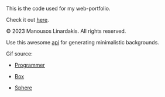 This is the code used for my web-portfolio.

Check it out [here](http://manouslinard.github.io/).

&copy; 2023 Manousos Linardakis. All rights reserved.

Use this awesome [api](https://github.com/DenverCoder1/minimalistic-wallpaper-collection) for generating minimalistic backgrounds.

Gif source:


* [Programmer](https://media1.giphy.com/media/u2pmTWUi0MXjyrMaVj/giphy.gif?cid=ecf05e47i3sl99ki6n55yqo94g3gs66lkh2lyjykgexew1nv&rid=giphy.gif&ct=g)

* [Box](https://media0.giphy.com/media/povenlBAIz14s/giphy.gif?cid=ecf05e47birc5h11vkqcvq4hbkjhz2936qqf9vb4esue7ce6&rid=giphy.gif&ct=g)

* [Sphere](https://media0.giphy.com/media/20zeXryvanSXys6Trb/giphy.gif?cid=ecf05e477gfx64dxb4b5ung50taz6mjmynxi4wib21sw9c93&rid=giphy.gif&ct=g)
